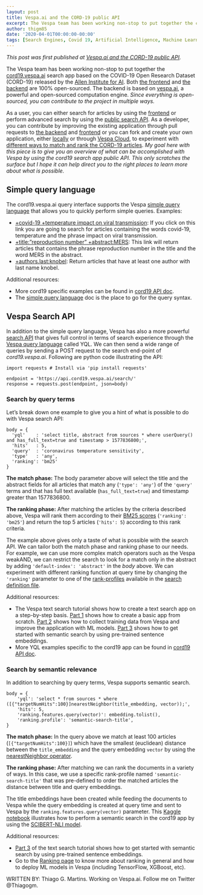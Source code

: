 ```yaml
---
layout: post
title: Vespa.ai and the CORD-19 public API
excerpt: The Vespa team has been working non-stop to put together the cord19.vespa.ai search app based on the COVID-19 Open Research Dataset (CORD-19) released by the Allen Institute for AI.
author: thigm85
date: '2020-04-01T00:00:00-00:00'
tags: [Search Engines, Covid 19, Artificial Intelligence, Machine Learning, NLP]
---
```


_This post was first published at
[Vespa.ai and the CORD-19 public API](https://towardsdatascience.com/vespa-ai-and-the-cord-19-public-api-a714b942172f)._

The Vespa team has been working non-stop to put together the
[cord19.vespa.ai](https://cord19.vespa.ai/) search app
based on the COVID-19 Open Research Dataset (CORD-19) released by the
[Allen Institute for AI](https://allenai.org/).
Both [the frontend](https://github.com/vespa-engine/cord-19/blob/master/README.md) and
[the backend](https://github.com/vespa-engine/sample-apps/tree/master/vespa-cloud/cord-19-search)
are 100% open-sourced.
The backend is based on [vespa.ai](https://vespa.ai/), a powerful and open-sourced computation engine.
_Since everything is open-sourced, you can contribute to the project in multiple ways._

As a user, you can either search for articles by using the [frontend](http://cord19.vespa.ai/)
or perform advanced search by using the
[public search API](https://github.com/vespa-engine/cord-19/blob/master/cord-19-queries.md).
As a developer, you can contribute by improving the existing application through pull requests to
[the backend](https://github.com/vespa-engine/sample-apps/tree/master/vespa-cloud/cord-19-search) and
[frontend](https://github.com/vespa-engine/cord-19/blob/master/README.md)
or you can fork and create your own application,
either [locally](https://docs.vespa.ai/en/vespa-quick-start.html)
or through [Vespa Cloud](https://cloud.vespa.ai/getting-started.html),
to experiment with [different ways to match and rank the CORD-19 articles](https://towardsdatascience.com/learning-from-unlabelled-data-with-covid-19-open-research-dataset-cded4979f1cf?source=friends_link&sk=44fd9519db937036659d0e43c87310c5).
_My goal here with this piece is to give you an overview of what can be accomplished with Vespa
by using the cord19 search app public API.
This only scratches the surface
but I hope it can help direct you to the right places to learn more about what is possible._



## Simple query language
The cord19.vespa.ai query interface supports the Vespa
[simple query language](https://docs.vespa.ai/en/reference/simple-query-language-reference.html)
that allows you to quickly perform simple queries. Examples:
* [+covid-19 +temperature impact on viral transmission](https://cord19.vespa.ai/search?query=%2Bcovid-19+%2Btemperature+impact+on+viral+transmission):
  If you click on this link you are going to search for articles containing the words covid-19,
  temperature and the phrase impact on viral transmission.
* [+title:”reproduction number” +abstract:MERS](https://cord19.vespa.ai/search?query=%2Btitle%3A%22reproduction+number%22+%2Babstract%3AMERS):
  This link will return articles that contains the phrase reproduction number in the title
  and the word MERS in the abstract.
* [+authors.last:knobel](https://cord19.vespa.ai/search?query=authors.last%3Aknobel):
  Return articles that have at least one author with last name knobel.

Additional resources:
* More cord19 specific examples can be found in
  [cord19 API doc](https://github.com/vespa-engine/cord-19/blob/master/cord-19-queries.md).
* The [simple query language](https://docs.vespa.ai/en/reference/simple-query-language-reference.html)
  doc is the place to go for the query syntax.



## Vespa Search API
In addition to the simple query language,
Vespa has also a more powerful [search API](https://docs.vespa.ai/en/query-api.html)
that gives full control in terms of search experience through the
[Vespa query language](https://docs.vespa.ai/en/query-language.html) called YQL.
We can then send a wide range of queries by sending a POST request to the search end-point of _cord19.vespa.ai_.
Following are python code illustrating the API:
```
import requests # Install via 'pip install requests'

endpoint = 'https://api.cord19.vespa.ai/search/'
response = requests.post(endpoint, json=body)
```


### Search by query terms
Let’s break down one example to give you a hint of what is possible to do with Vespa search API:
```
body = {
  'yql'    : 'select title, abstract from sources * where userQuery() and has_full_text=true and timestamp > 1577836800;',
  'hits'   : 5,
  'query'  : 'coronavirus temperature sensitivity',
  'type'   : 'any',
  'ranking': 'bm25'
}
```

**The match phase:**
The body parameter above will select the title and the abstract fields for all articles that match
any (`'type': 'any'`) of the `'query'` terms
and that has full text available (`has_full_text=true`) and timestamp greater than 1577836800.

**The ranking phase:**
After matching the articles by the criteria described above, Vespa will rank them according to their 
[BM25 scores](https://docs.vespa.ai/en/reference/bm25.html) (`'ranking': 'bm25'`)
and return the top 5 articles (`'hits': 5`) according to this rank criteria.

The example above gives only a taste of what is possible with the search API.
We can tailor both the match phase and ranking phase to our needs.
For example, we can use more complex match operators such as the Vespa weakAND,
we can restrict the search to look for a match only in the abstract by adding `'default-index': 'abstract'` in the _body_ above.
We can experiment with different ranking function at query time
by changing the `'ranking'` parameter to one of the [rank-profiles](https://docs.vespa.ai/en/ranking.html) available in the
[search definition file](https://github.com/vespa-engine/sample-apps/blob/master/vespa-cloud/cord-19-search/src/main/application/schemas/doc.sd).

Additional resources:
* The Vespa text search tutorial shows how to create a text search app on a step-by-step basis.
  [Part 1](https://docs.vespa.ai/en/tutorials/text-search.html)
  shows how to create a basic app from scratch.
  [Part 2](https://docs.vespa.ai/en/tutorials/text-search-ml.html)
  shows how to collect training data from Vespa and improve the application with ML models.
  [Part 3](https://docs.vespa.ai/en/tutorials/text-search-semantic.html)
  shows how to get started with semantic search by using pre-trained sentence embeddings.
* More YQL examples specific to the cord19 app can be found in
  [cord19 API doc](https://github.com/vespa-engine/cord-19/blob/master/cord-19-queries.md).


### Search by semantic relevance
In addition to searching by query terms, Vespa supports semantic search.
```
body = {
    'yql': 'select * from sources * where  ([{"targetNumHits":100}]nearestNeighbor(title_embedding, vector));',
    'hits': 5,
    'ranking.features.query(vector)': embedding.tolist(),
    'ranking.profile': 'semantic-search-title',
}
```

**The match phase:**
In the query above we match at least 100 articles (`[{"targetNumHits":100}]`)
which have the smallest (euclidean) distance between the `title_embedding`
and the query embedding `vector` by using the [nearestNeighbor operator](https://docs.vespa.ai/en/reference/query-language-reference.html#nearestneighbor).

**The ranking phase:**
After matching we can rank the documents in a variety of ways.
In this case, we use a specific rank-profile named `'semantic-search-title'`
that was pre-defined to order the matched articles the distance between title and query embeddings.

The title embeddings have been created while feeding the documents to Vespa
while the query embedding is created at query time and sent to Vespa by the `ranking.features.query(vector)` parameter.
This [Kaggle notebook](https://www.kaggle.com/jkb123/semantic-search-using-vespa-ai-s-cord19-index)
illustrates how to perform a semantic search in the cord19 app by using the
[SCIBERT-NLI model](https://huggingface.co/gsarti/scibert-nli).

Additional resources:
* [Part 3](https://docs.vespa.ai/en/tutorials/text-search-semantic.html) of the text search tutorial
  shows how to get started with semantic search by using pre-trained sentence embeddings.
* Go to the [Ranking page](https://docs.vespa.ai/en/ranking.html)
  to know more about ranking in general and how to deploy ML models in Vespa (including TensorFlow, XGBoost, etc).

WRITTEN BY: Thiago G. Martins. Working on Vespa.ai. Follow me on Twitter @Thiagogm.

